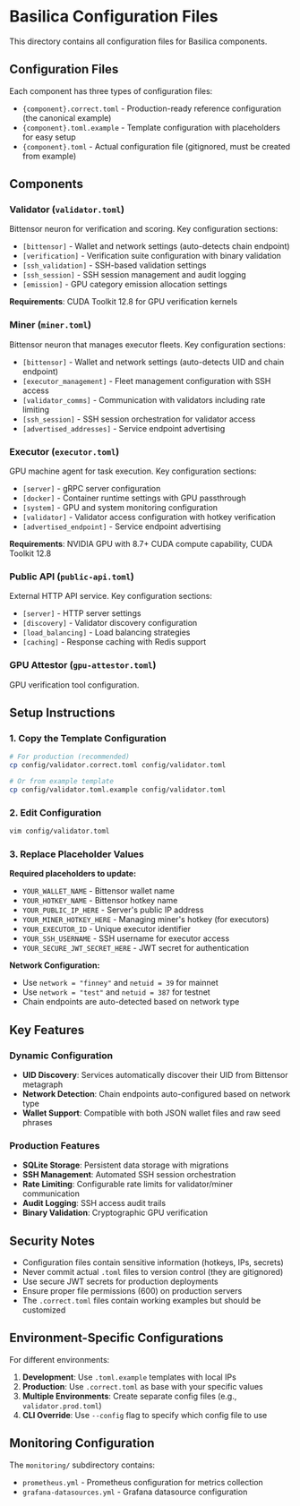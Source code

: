 # Basilica Configuration Files

This directory contains all configuration files for Basilica components.

## Configuration Files

Each component has three types of configuration files:

- `{component}.correct.toml` - Production-ready reference configuration (the canonical example)
- `{component}.toml.example` - Template configuration with placeholders for easy setup
- `{component}.toml` - Actual configuration file (gitignored, must be created from example)

## Components

### Validator (`validator.toml`)

Bittensor neuron for verification and scoring. Key configuration sections:

- `[bittensor]` - Wallet and network settings (auto-detects chain endpoint)
- `[verification]` - Verification suite configuration with binary validation
- `[ssh_validation]` - SSH-based validation settings
- `[ssh_session]` - SSH session management and audit logging
- `[emission]` - GPU category emission allocation settings

**Requirements**: CUDA Toolkit 12.8 for GPU verification kernels

### Miner (`miner.toml`)

Bittensor neuron that manages executor fleets. Key configuration sections:

- `[bittensor]` - Wallet and network settings (auto-detects UID and chain endpoint)
- `[executor_management]` - Fleet management configuration with SSH access
- `[validator_comms]` - Communication with validators including rate limiting
- `[ssh_session]` - SSH session orchestration for validator access
- `[advertised_addresses]` - Service endpoint advertising

### Executor (`executor.toml`)

GPU machine agent for task execution. Key configuration sections:

- `[server]` - gRPC server configuration
- `[docker]` - Container runtime settings with GPU passthrough
- `[system]` - GPU and system monitoring configuration  
- `[validator]` - Validator access configuration with hotkey verification
- `[advertised_endpoint]` - Service endpoint advertising

**Requirements**: NVIDIA GPU with 8.7+ CUDA compute capability, CUDA Toolkit 12.8

### Public API (`public-api.toml`)

External HTTP API service. Key configuration sections:

- `[server]` - HTTP server settings
- `[discovery]` - Validator discovery configuration
- `[load_balancing]` - Load balancing strategies
- `[caching]` - Response caching with Redis support

### GPU Attestor (`gpu-attestor.toml`)

GPU verification tool configuration.

## Setup Instructions

### 1. Copy the Template Configuration

```bash
# For production (recommended)
cp config/validator.correct.toml config/validator.toml

# Or from example template
cp config/validator.toml.example config/validator.toml
```

### 2. Edit Configuration

```bash
vim config/validator.toml
```

### 3. Replace Placeholder Values

**Required placeholders to update:**

- `YOUR_WALLET_NAME` - Bittensor wallet name
- `YOUR_HOTKEY_NAME` - Bittensor hotkey name  
- `YOUR_PUBLIC_IP_HERE` - Server's public IP address
- `YOUR_MINER_HOTKEY_HERE` - Managing miner's hotkey (for executors)
- `YOUR_EXECUTOR_ID` - Unique executor identifier
- `YOUR_SSH_USERNAME` - SSH username for executor access
- `YOUR_SECURE_JWT_SECRET_HERE` - JWT secret for authentication

**Network Configuration:**

- Use `network = "finney"` and `netuid = 39` for mainnet
- Use `network = "test"` and `netuid = 387` for testnet
- Chain endpoints are auto-detected based on network type

## Key Features

### Dynamic Configuration

- **UID Discovery**: Services automatically discover their UID from Bittensor metagraph
- **Network Detection**: Chain endpoints auto-configured based on network type
- **Wallet Support**: Compatible with both JSON wallet files and raw seed phrases

### Production Features

- **SQLite Storage**: Persistent data storage with migrations
- **SSH Management**: Automated SSH session orchestration
- **Rate Limiting**: Configurable rate limits for validator/miner communication
- **Audit Logging**: SSH access audit trails
- **Binary Validation**: Cryptographic GPU verification

## Security Notes

- Configuration files contain sensitive information (hotkeys, IPs, secrets)
- Never commit actual `.toml` files to version control (they are gitignored)
- Use secure JWT secrets for production deployments
- Ensure proper file permissions (600) on production servers
- The `.correct.toml` files contain working examples but should be customized

## Environment-Specific Configurations

For different environments:

1. **Development**: Use `.toml.example` templates with local IPs
2. **Production**: Use `.correct.toml` as base with your specific values
3. **Multiple Environments**: Create separate config files (e.g., `validator.prod.toml`)
4. **CLI Override**: Use `--config` flag to specify which config file to use

## Monitoring Configuration

The `monitoring/` subdirectory contains:

- `prometheus.yml` - Prometheus configuration for metrics collection
- `grafana-datasources.yml` - Grafana datasource configuration
